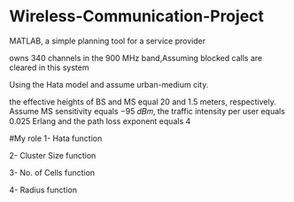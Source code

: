 # Wireless-Communication-Project
MATLAB, a simple planning tool for a service provider

owns 340 channels in the 900 MHz band,Assuming blocked calls are cleared in this system

Using the Hata model and assume urban-medium city.

the effective heights of BS and MS equal 20 and 1.5 meters,
respectively. Assume MS sensitivity equals −95 𝑑𝐵𝑚, the traffic intensity per user equals
0.025 Erlang and the path loss exponent equals 4

#My role
1- Hata function

2-  Cluster Size function

3- No. of Cells function

4- Radius function

